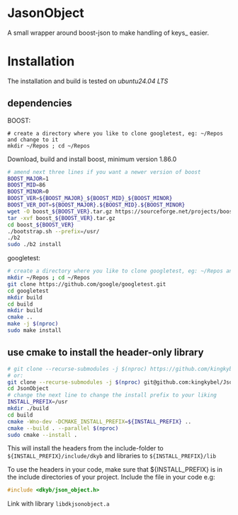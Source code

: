 # JasonObject

A small wrapper around boost-json to make handling of keys_ easier.

# Installation

The installation and build is tested on *ubuntu24.04 LTS*

## dependencies

BOOST:

```
# create a directory where you like to clone googletest, eg: ~/Repos and change to it
mkdir ~/Repos ; cd ~/Repos
```

Download, build and install boost, minimum version 1.86.0

```bash
# amend next three lines if you want a newer version of boost
BOOST_MAJOR=1
BOOST_MID=86
BOOST_MINOR=0
BOOST_VER=${BOOST_MAJOR}_${BOOST_MID}_${BOOST_MINOR}
BOOST_VER_DOT=${BOOST_MAJOR}.${BOOST_MID}.${BOOST_MINOR}
wget -O boost_${BOOST_VER}.tar.gz https://sourceforge.net/projects/boost/files/boost/${BOOST_VER_DOT}/boost_${BOOST_VER}.tar.gz/download
tar -xvf boost_${BOOST_VER}.tar.gz
cd boost_${BOOST_VER}
./bootstrap.sh --prefix=/usr/
./b2
sudo ./b2 install
```

googletest:

```bash
# create a directory where you like to clone googletest, eg: ~/Repos and change to it
mkdir ~/Repos ; cd ~/Repos
git clone https://github.com/google/googletest.git
cd googletest
mkdir build
cd build
mkdir build
cmake ..
make -j $(nproc)
sudo make install
```

## use cmake to install the header-only library

```bash
# git clone --recurse-submodules -j $(nproc) https://github.com/kingkybel/DirectedGraph.git
# or:
git clone --recurse-submodules -j $(nproc) git@github.com:kingkybel/JsonObject.git
cd JsonObject
# change the next line to change the install prefix to your liking
INSTALL_PREFIX=/usr
mkdir ./build
cd build
cmake -Wno-dev -DCMAKE_INSTALL_PREFIX=${INSTALL_PREFIX} ..
cmake --build . --parallel $(nproc)
sudo cmake --install .
```

This will install the headers from the include-folder to `${INSTALL_PREFIX}/include/dkyb` and libraries to
`${INSTALL_PREFIX}/lib`

To use the headers in your code, make sure that ${INSTALL_PREFIX} is in the include directories of your project.
Include the file in your code e.g:

```c++
#include <dkyb/json_object.h>
```
Link with library `libdkjsonobject.a`
